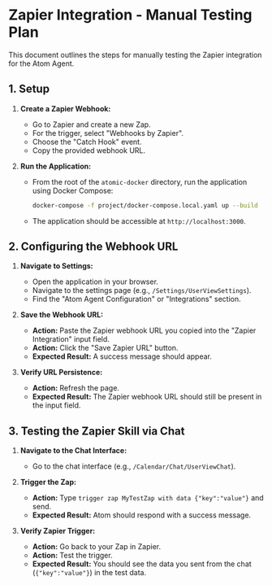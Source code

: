 # Zapier Integration - Manual Testing Plan

This document outlines the steps for manually testing the Zapier integration for the Atom Agent.

## 1. Setup

1.  **Create a Zapier Webhook:**
    *   Go to Zapier and create a new Zap.
    *   For the trigger, select "Webhooks by Zapier".
    *   Choose the "Catch Hook" event.
    *   Copy the provided webhook URL.

2.  **Run the Application:**
    *   From the root of the `atomic-docker` directory, run the application using Docker Compose:
        ```bash
        docker-compose -f project/docker-compose.local.yaml up --build
        ```
    *   The application should be accessible at `http://localhost:3000`.

## 2. Configuring the Webhook URL

1.  **Navigate to Settings:**
    *   Open the application in your browser.
    *   Navigate to the settings page (e.g., `/Settings/UserViewSettings`).
    *   Find the "Atom Agent Configuration" or "Integrations" section.

2.  **Save the Webhook URL:**
    *   **Action:** Paste the Zapier webhook URL you copied into the "Zapier Integration" input field.
    *   **Action:** Click the "Save Zapier URL" button.
    *   **Expected Result:** A success message should appear.

3.  **Verify URL Persistence:**
    *   **Action:** Refresh the page.
    *   **Expected Result:** The Zapier webhook URL should still be present in the input field.

## 3. Testing the Zapier Skill via Chat

1.  **Navigate to the Chat Interface:**
    *   Go to the chat interface (e.g., `/Calendar/Chat/UserViewChat`).

2.  **Trigger the Zap:**
    *   **Action:** Type `trigger zap MyTestZap with data {"key":"value"}` and send.
    *   **Expected Result:** Atom should respond with a success message.

3.  **Verify Zapier Trigger:**
    *   **Action:** Go back to your Zap in Zapier.
    *   **Action:** Test the trigger.
    *   **Expected Result:** You should see the data you sent from the chat (`{"key":"value"}`) in the test data.

